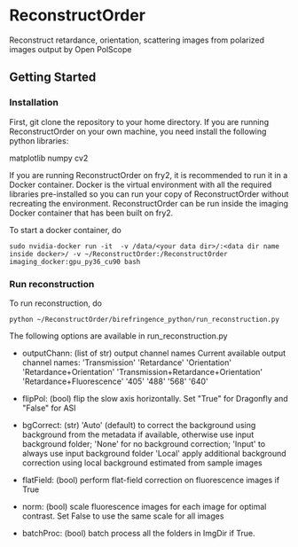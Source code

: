 # ReconstructOrder
Reconstruct retardance, orientation, scattering images from polarized images output by Open PolScope

## Getting Started
### Installation 
First, git clone the repository to your home directory. 
If you are running ReconstructOrder on your own machine, you need install the following python libraries:

matplotlib
numpy
cv2

If you are running ReconstructOrder on fry2, it is recommended to run it in a Docker container. 
Docker is the virtual environment with all the required libraries pre-installed so you can run your copy of ReconstructOrder without recreating the environment. 
ReconstructOrder can be run inside the imaging Docker container that has been built on fry2. 

To start a docker container, do 
```buildoutcfg
sudo nvidia-docker run -it  -v /data/<your data dir>/:<data dir name inside docker>/ -v ~/ReconstructOrder:/ReconstructOrder imaging_docker:gpu_py36_cu90 bash
```
### Run reconstruction
To run reconstruction, do
```buildoutcfg
python ~/ReconstructOrder/birefringence_python/run_reconstruction.py
```
The following options are available in run_reconstruction.py
 
* outputChann: (list of str) output channel names
    Current available output channel names:
        'Transmission'
        'Retardance'
        'Orientation' 
        'Retardance+Orientation'
        'Transmission+Retardance+Orientation'
        'Retardance+Fluorescence'
        '405'
        '488'
        '568'
        '640'
        
* flipPol: (bool) flip the slow axis horizontally. Set "True" for Dragonfly and "False" for ASI 
* bgCorrect: (str) 
    'Auto' (default) to correct the background using background from the metadata if available, otherwise use input background folder;
    'None' for no background correction; 
    'Input' to always use input background folder
    'Local' apply additional background correction using local background estimated from sample images  
* flatField: (bool) perform flat-field correction on fluorescence images if True
* norm: (bool) scale fluorescence images for each image for optimal contrast. Set False to use the same scale for all images
* batchProc: (bool) batch process all the folders in ImgDir if True. 

